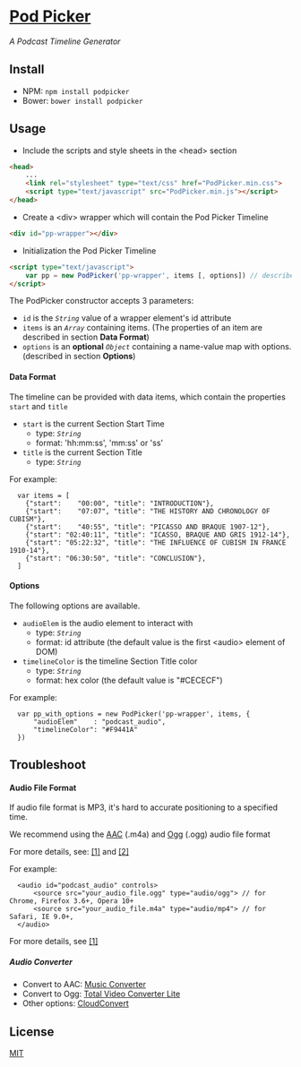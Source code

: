 # [Pod Picker](https://robermac.github.io/PodPicker)

*A Podcast Timeline Generator*

## Install
  - NPM: `npm install podpicker`
  - Bower: `bower install podpicker`

## Usage

- Include the scripts and style sheets in the \<head\> section
```html
<head>
    ...
    <link rel="stylesheet" type="text/css" href="PodPicker.min.css">
    <script type="text/javascript" src="PodPicker.min.js"></script>
</head>
```

- Create a \<div\> wrapper which will contain the Pod Picker Timeline
```html
<div id="pp-wrapper"></div>
```

- Initialization the Pod Picker Timeline
```html
<script type="text/javascript">
    var pp = new PodPicker('pp-wrapper', items [, options]) // described in the following
</script>
```
The PodPicker constructor accepts 3 parameters:
- `id` is the *`String`* value of a wrapper element's id attribute
- `items` is an *`Array`* containing items. (The properties of an item are described in section **Data Format**)
- `options` is an **optional** *`Object`* containing a name-value map with options. (described in section **Options**)

#### Data Format
The timeline can be provided with data items, which contain the properties `start` and `title`
  - `start` is the current Section Start Time
    - type: *`String`*
    - format: 'hh:mm:ss', 'mm:ss' or 'ss'
  - `title` is the current Section Title
    - type: *`String`*

For example:
```
  var items = [
    {"start":    "00:00", "title": "INTRODUCTION"},
    {"start":    "07:07", "title": "THE HISTORY AND CHRONOLOGY OF CUBISM"},
    {"start":    "40:55", "title": "PICASSO AND BRAQUE 1907-12"},
    {"start": "02:40:11", "title": "ICASSO, BRAQUE AND GRIS 1912-14"},
    {"start": "05:22:32", "title": "THE INFLUENCE OF CUBISM IN FRANCE 1910-14"},
    {"start": "06:30:50", "title": "CONCLUSION"},
  ]
```
#### Options
The following options are available.
  - `audioElem` is the audio element to interact with
    - type: *`String`*
    - format: id attribute (the default value is the first \<audio\> element of DOM) 
  - `timelineColor` is the timeline Section Title color
    - type: *`String`*
    - format: hex color (the default value is "#CECECF")

For example:
```
  var pp_with_options = new PodPicker('pp-wrapper', items, {
      "audioElem"    : "podcast_audio",
      "timelineColor": "#F9441A"
  })
```

## Troubleshoot
#### Audio File Format
If audio file format is MP3, it's hard to accurate positioning to a specified time.

We recommend using the [AAC](https://www.wikiwand.com/en/Advanced_Audio_Coding) (.m4a) and [Ogg](https://www.wikiwand.com/en/Ogg) (.ogg) audio file format

For more details, see: [\[1\]](http://forums.codescript.in/javascript/html5-audio-currenttime-attribute-inaccurate-27606.html) and [\[2\]](https://jsfiddle.net/yp3o8cyw/2/)

For example:
```
  <audio id="podcast_audio" controls>
      <source src="your_audio_file.ogg" type="audio/ogg"> // for Chrome, Firefox 3.6+, Opera 10+
      <source src="your_audio_file.m4a" type="audio/mp4"> // for Safari, IE 9.0+, 
  </audio>
```
For more details, see [\[1\]](https://developer.mozilla.org/en-US/docs/Web/HTML/Supported_media_formats#Browser_compatibility)

##### Audio Converter
  - Convert to AAC: [Music Converter](https://itunes.apple.com/cn/app/music-converter/id468990728?l=en&mt=12)
  - Convert to Ogg: [Total Video Converter Lite](https://itunes.apple.com/cn/app/total-video-converter-lite/id520374433?l=en&mt=12)
  - Other options: [CloudConvert](https://cloudconvert.com)

## License
[MIT](https://github.com/RoberMac/PodPicker/blob/master/LICENSE)
